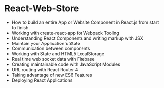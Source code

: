 # React-Web-Store

- How to build an entire App or Website Component in React.js from start to finish.
- Working with create-react-app for Webpack Tooling
- Understanding React Components and writing markup with JSX
- Maintain your Application's State
- Communication between components
- Working with State and HTML5 LocalStorage
- Real time web socket data with Firebase
- Creating maintainable code with JavaScript Modules
- URL routing with React Router 4
- Taking advantage of new ES6 Features
- Deploying React Applications

